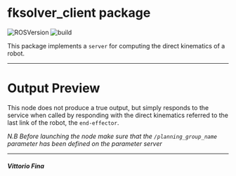 # fksolver_client package

![ROSVersion](https://img.shields.io/badge/ROS-melodic-blue)
![build](https://img.shields.io/badge/build-passed-success)

This package implements a ```server``` for computing the direct kinematics of a robot.
___

# Output Preview

This node does not produce a true output, but simply responds to the service when called by responding with the direct kinematics referred to the last link of the robot, the ```end-effector```.


*N.B Before launching the node make sure that the ```/planning_group_name``` parameter has been defined on the parameter server*

___
##### Vittorio Fina